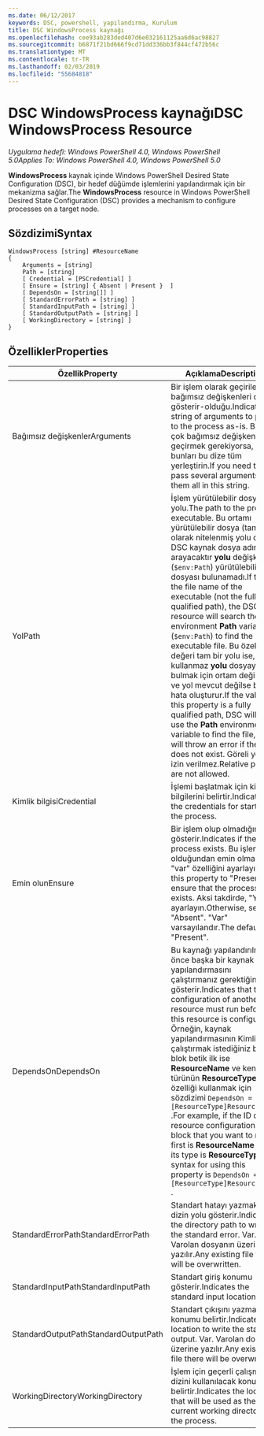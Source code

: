 ```yaml
---
ms.date: 06/12/2017
keywords: DSC, powershell, yapılandırma, Kurulum
title: DSC WindowsProcess kaynağı
ms.openlocfilehash: cee93ab283ded407d6e032161125aa6d6ac98827
ms.sourcegitcommit: b6871f21bd666f9cd71dd336bb3f844cf472b56c
ms.translationtype: MT
ms.contentlocale: tr-TR
ms.lasthandoff: 02/03/2019
ms.locfileid: "55684818"
---
```

# <a name="dsc-windowsprocess-resource"></a><span data-ttu-id="1b966-103">DSC WindowsProcess kaynağı</span><span class="sxs-lookup"><span data-stu-id="1b966-103">DSC WindowsProcess Resource</span></span>

<span data-ttu-id="1b966-104">_Uygulama hedefi: Windows PowerShell 4.0, Windows PowerShell 5.0_</span><span class="sxs-lookup"><span data-stu-id="1b966-104">_Applies To: Windows PowerShell 4.0, Windows PowerShell 5.0_</span></span>

<span data-ttu-id="1b966-105">**WindowsProcess** kaynak içinde Windows PowerShell Desired State Configuration (DSC), bir hedef düğümde işlemlerini yapılandırmak için bir mekanizma sağlar.</span><span class="sxs-lookup"><span data-stu-id="1b966-105">The **WindowsProcess** resource in Windows PowerShell Desired State Configuration (DSC) provides a mechanism to configure processes on a target node.</span></span>

## <a name="syntax"></a><span data-ttu-id="1b966-106">Sözdizimi</span><span class="sxs-lookup"><span data-stu-id="1b966-106">Syntax</span></span>

```
WindowsProcess [string] #ResourceName
{
    Arguments = [string]
    Path = [string]
    [ Credential = [PSCredential] ]
    [ Ensure = [string] { Absent | Present }  ]
    [ DependsOn = [string[]] ]
    [ StandardErrorPath = [string] ]
    [ StandardInputPath = [string] ]
    [ StandardOutputPath = [string] ]
    [ WorkingDirectory = [string] ]
}
```

## <a name="properties"></a><span data-ttu-id="1b966-107">Özellikler</span><span class="sxs-lookup"><span data-stu-id="1b966-107">Properties</span></span>

| <span data-ttu-id="1b966-108">Özellik</span><span class="sxs-lookup"><span data-stu-id="1b966-108">Property</span></span> | <span data-ttu-id="1b966-109">Açıklama</span><span class="sxs-lookup"><span data-stu-id="1b966-109">Description</span></span> |
| --- | --- |
| <span data-ttu-id="1b966-110">Bağımsız değişkenler</span><span class="sxs-lookup"><span data-stu-id="1b966-110">Arguments</span></span>| <span data-ttu-id="1b966-111">Bir işlem olarak geçirilecek bağımsız değişkenleri dizisini gösterir-olduğu.</span><span class="sxs-lookup"><span data-stu-id="1b966-111">Indicates a string of arguments to pass to the process as-is.</span></span> <span data-ttu-id="1b966-112">Birden çok bağımsız değişkenleri geçirmek gerekiyorsa, bunları bu dize tüm yerleştirin.</span><span class="sxs-lookup"><span data-stu-id="1b966-112">If you need to pass several arguments, put them all in this string.</span></span>|
| <span data-ttu-id="1b966-113">Yol</span><span class="sxs-lookup"><span data-stu-id="1b966-113">Path</span></span>| <span data-ttu-id="1b966-114">İşlem yürütülebilir dosyası yolu.</span><span class="sxs-lookup"><span data-stu-id="1b966-114">The path to the process executable.</span></span> <span data-ttu-id="1b966-115">Bu ortamı yürütülebilir dosya (tam olarak nitelenmiş yolu değil) DSC kaynak dosya adını arayacaktır **yolu** değişkeni (`$env:Path`) yürütülebilir dosyası bulunamadı.</span><span class="sxs-lookup"><span data-stu-id="1b966-115">If this the file name of the executable (not the fully qualified path), the DSC resource will search the environment **Path** variable (`$env:Path`) to find the executable file.</span></span> <span data-ttu-id="1b966-116">Bu özelliğin değeri tam bir yolu ise, DSC kullanmaz **yolu** dosyayı bulmak için ortam değişkeni ve yol mevcut değilse bir hata oluşturur.</span><span class="sxs-lookup"><span data-stu-id="1b966-116">If the value of this property is a fully qualified path, DSC will not use the **Path** environment variable to find the file, and will throw an error if the path does not exist.</span></span> <span data-ttu-id="1b966-117">Göreli yollar izin verilmez.</span><span class="sxs-lookup"><span data-stu-id="1b966-117">Relative paths are not allowed.</span></span>|
| <span data-ttu-id="1b966-118">Kimlik bilgisi</span><span class="sxs-lookup"><span data-stu-id="1b966-118">Credential</span></span>| <span data-ttu-id="1b966-119">İşlemi başlatmak için kimlik bilgilerini belirtir.</span><span class="sxs-lookup"><span data-stu-id="1b966-119">Indicates the credentials for starting the process.</span></span>|
| <span data-ttu-id="1b966-120">Emin olun</span><span class="sxs-lookup"><span data-stu-id="1b966-120">Ensure</span></span>| <span data-ttu-id="1b966-121">Bir işlem olup olmadığını gösterir.</span><span class="sxs-lookup"><span data-stu-id="1b966-121">Indicates if the process exists.</span></span> <span data-ttu-id="1b966-122">Bu işlem var olduğundan emin olmak için "var" özelliğini ayarlayın.</span><span class="sxs-lookup"><span data-stu-id="1b966-122">Set this property to "Present" to ensure that the process exists.</span></span> <span data-ttu-id="1b966-123">Aksi takdirde, "Yok" ayarlayın.</span><span class="sxs-lookup"><span data-stu-id="1b966-123">Otherwise, set it to "Absent".</span></span> <span data-ttu-id="1b966-124">"Var" varsayılandır.</span><span class="sxs-lookup"><span data-stu-id="1b966-124">The default is "Present".</span></span>|
| <span data-ttu-id="1b966-125">DependsOn</span><span class="sxs-lookup"><span data-stu-id="1b966-125">DependsOn</span></span> | <span data-ttu-id="1b966-126">Bu kaynağı yapılandırılmadan önce başka bir kaynak yapılandırmasını çalıştırmanız gerektiğini gösterir.</span><span class="sxs-lookup"><span data-stu-id="1b966-126">Indicates that the configuration of another resource must run before this resource is configured.</span></span> <span data-ttu-id="1b966-127">Örneğin, kaynak yapılandırmasının Kimliğini çalıştırmak istediğiniz bir blok betik ilk ise **ResourceName** ve kendi türünün **ResourceType**, bu özelliği kullanmak için sözdizimi `DependsOn = "[ResourceType]ResourceName"` .</span><span class="sxs-lookup"><span data-stu-id="1b966-127">For example, if the ID of the resource configuration script block that you want to run first is **ResourceName** and its type is **ResourceType**, the syntax for using this property is `DependsOn = "[ResourceType]ResourceName"` .</span></span>|
| <span data-ttu-id="1b966-128">StandardErrorPath</span><span class="sxs-lookup"><span data-stu-id="1b966-128">StandardErrorPath</span></span>| <span data-ttu-id="1b966-129">Standart hatayı yazmak için dizin yolu gösterir.</span><span class="sxs-lookup"><span data-stu-id="1b966-129">Indicates the directory path to write the standard error.</span></span> <span data-ttu-id="1b966-130">Var. Varolan dosyanın üzerine yazılır.</span><span class="sxs-lookup"><span data-stu-id="1b966-130">Any existing file there will be overwritten.</span></span>|
| <span data-ttu-id="1b966-131">StandardInputPath</span><span class="sxs-lookup"><span data-stu-id="1b966-131">StandardInputPath</span></span>| <span data-ttu-id="1b966-132">Standart giriş konumu gösterir.</span><span class="sxs-lookup"><span data-stu-id="1b966-132">Indicates the standard input location.</span></span>|
| <span data-ttu-id="1b966-133">StandardOutputPath</span><span class="sxs-lookup"><span data-stu-id="1b966-133">StandardOutputPath</span></span>| <span data-ttu-id="1b966-134">Standart çıkışını yazmak için konumu belirtir.</span><span class="sxs-lookup"><span data-stu-id="1b966-134">Indicates the location to write the standard output.</span></span> <span data-ttu-id="1b966-135">Var. Varolan dosyanın üzerine yazılır.</span><span class="sxs-lookup"><span data-stu-id="1b966-135">Any existing file there will be overwritten.</span></span>|
| <span data-ttu-id="1b966-136">WorkingDirectory</span><span class="sxs-lookup"><span data-stu-id="1b966-136">WorkingDirectory</span></span>| <span data-ttu-id="1b966-137">İşlem için geçerli çalışma dizini kullanılacak konumu belirtir.</span><span class="sxs-lookup"><span data-stu-id="1b966-137">Indicates the location that will be used as the current working directory for the process.</span></span>|
